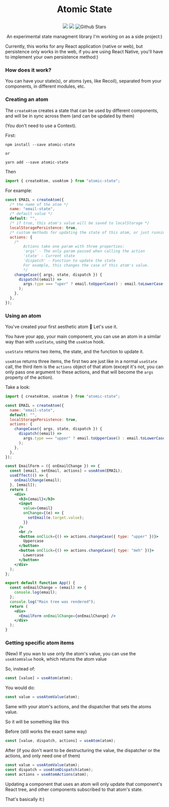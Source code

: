 <h1>
<p align="center">Atomic State</p>
</h1>

<p align="center">
<img src="https://img.shields.io/badge/License-MIT-yellow.svg" />
<img src="https://img.shields.io/npm/v/atomic-state.svg?style=flat"/>
<img src="https://img.shields.io/github/stars/danybeltran/atomic-state.svg?style=social&label=Star)" alt="Github Stars"/>
</p>


<p align="center">An experimental state managment library I'm working on as a side project:)
</p>

Currently, this works for any React application (native or web), but persistence only works in the web, if you are using React Native, you'll have to implement your own persistence method:)

### How does it work?

You can have your state(s), or atoms (yes, like Recoil), separated from your components, in different modules, etc.

### Creating an atom

The `createAtom` creates a state that can be used by different components, and will be in sync across them (and can be updated by them)

(You don't need to use a Context).

First:

```
npm install --save atomic-state

or

yarn add --save atomic-state
```

Then

```jsx
import { createAtom, useAtom } from "atomic-state";
```

For example:

```jsx
const EMAIL = createAtom({
  /* the name of the atom */
  name: "email-state",
  /* default value */
  default: "",
  /* if true, this atom's value will be saved to localStorage */
  localStoragePersistence: true,
  /* custom methods for updating the state of this atom, or just running some code */
  actions: {
    /*
        Actions take one param with three properties:
        'args' - The only param passed when calling the action
        'state' - Current state
        'dispatch' - Function to update the state
        For example, this changes the case of this atom's value.
        */
    changeCase({ args, state, dispatch }) {
      dispatch((email) =>
        args.type === "uper" ? email.toUpperCase() : email.toLowerCase()
      );
    },
  },
});
```

### Using an atom

You've created your first aesthetic atom 🎉
Let's use it.

You have your app, your main component, you can use an atom in a similar way than with `useState`, using the `useAtom` hook.

`useState` returns two items, the state, and the function to update it.

`useAtom` returns three items, the first two are just like in a normal `useState` call, the third item is the `actions` object of that atom (except it's not, you can only pass one argument to these actions, and that will become the `args` property of the action).

Take a look:

```jsx
import { createAtom, useAtom } from "atomic-state";

const EMAIL = createAtom({
  name: "email-state",
  default: "",
  localStoragePersistence: true,
  actions: {
    changeCase({ args, state, dispatch }) {
      dispatch((email) =>
        args.type === "upper" ? email.toUpperCase() : email.toLowerCase()
      );
    },
  },
});

const EmailForm = ({ onEmailChange }) => {
  const [email, setEmail, actions] = useAtom(EMAIL);
  useEffect(() => {
    onEmailChange(email);
  }, [email]);
  return (
    <div>
      <h3>{email}</h3>
      <input
        value={email}
        onChange={(e) => {
          setEmail(e.target.value);
        }}
      />
      <br />
      <button onClick={() => actions.changeCase({ type: "upper" })}>
        Uppercase
      </button>
      <button onClick={() => actions.changeCase({ type: "meh" })}>
        Lowercase
      </button>
    </div>
  );
};

export default function App() {
  const onEmailChange = (email) => {
    console.log(email);
  };
  console.log("Main tree was rendered");
  return (
    <div>
      <EmailForm onEmailChange={onEmailChange} />
    </div>
  );
}
```

### Getting specific atom items

(New) If you wan to use only the atom's value, you can use the `useAtomValue` hook, which returns the atom value

So, instead of:

```js
const [value] = useAtom(atom);
```

You would do:

```js
const value = useAtomValue(atom);
```

Same with your atom's actions, and the dispatcher that sets the atoms value.

So it will be something like this

Before (still works the exact same way)

```js
const [value, dispatch, actions] = useAtom(atom);
```

After (if you don't want to be destructuring the value, the dispatcher or the actions, and only need one of them)

```js
const value = useAtomValue(atom);
const dispatch = useAtomDispatch(atom);
const actions = useAtomActions(atom);
```

Updating a component that uses an atom will only update that component's React tree, and other components subscribed to that atom's state.

That's basically it:)
